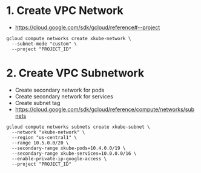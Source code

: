 # 1. Create VPC Network
- https://cloud.google.com/sdk/gcloud/reference#--project
```
gcloud compute networks create xkube-network \
  --subnet-mode "custom" \
  --project "PROJECT_ID"
```

# 2. Create VPC Subnetwork
- Create secondary network for pods
- Create secondary network for services
- Create subnet tag
- https://cloud.google.com/sdk/gcloud/reference/compute/networks/subnets
```
gcloud compute networks subnets create xkube-subnet \
  --network "xkube-network" \
  --region "us-central1" \
  --range 10.5.0.0/20 \
  --secondary-range xkube-pods=10.4.0.0/19 \
  --secondary-range xkube-services=10.0.0.0/16 \
  --enable-private-ip-google-access \
  --project "PROJECT_ID"
```